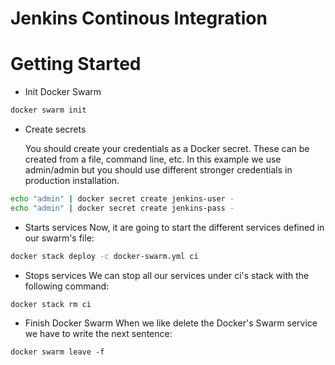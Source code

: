 # Jenkins Continous Integration

# Getting Started
* Init Docker Swarm
```bash
docker swarm init
```
* Create secrets

   You should create your credentials as a Docker secret. These can be created from a file, command line, etc. In this example we use admin/admin but you should use different stronger credentials in production installation.
```bash
echo "admin" | docker secret create jenkins-user -
echo "admin" | docker secret create jenkins-pass -
```

* Starts services
   Now, it are going to start the different services defined in our swarm's file:
```bash
docker stack deploy -c docker-swarm.yml ci
```

* Stops services
   We can stop all our services under ci's stack with the following command:
```
docker stack rm ci
```

* Finish Docker Swarm
   When we like delete the Docker's Swarm service we have to write the next sentence:
```
docker swarm leave -f
```
